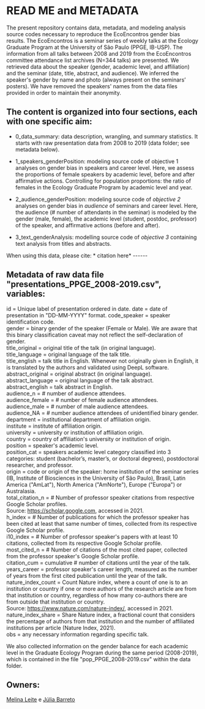 # READ ME and METADATA

The present repository contains data, metadata, and modeling analysis source codes necessary to reproduce the EcoEncontros gender bias results. The EcoEncontros is a seminar series of weekly talks at the Ecology Graduate Program at the University of São Paulo (PPGE, IB-USP). The information from all talks between 2008 and 2019 from the EcoEncontros committee attendance list archives (N=344 talks) are presented. We retrieved data about the speaker (gender, academic level, and affiliation) and the seminar (date, title, abstract, and audience). We inferred the speaker's gender by name and photo (always present on the seminars’ posters). We have removed the speakers' names from the data files provided in order to maintain their anonymity.

## The content is organized into four sections, each with one specific aim:

-   0_data_summary: data description, wrangling, and summary statistics. It starts with raw presentation data from 2008 to 2019 (data folder; see metadata below).

-   1_speakers_genderPosition: modeling source code of objective 1 analyses on gender bias in speakers and career level.
    Here, we assess the proportions of female speakers by academic level, before and after affirmative actions.
    Controlling for population proportions: the ratio of females in the Ecology Graduate Program by academic level and year.

-   2_audience_genderPosition: modeling source code of *objective 2* analyses on gender bias in *audience* of seminars and career level.
    Here, the audience (\# number of attendants in the seminar) is modeled by the gender (male, female), the academic level (student, postdoc, professor) of the speaker, and affirmative actions (before and after).

-   3_text_genderAnalysis: modelling source code of *objective 3* containing text analysis from titles and abstracts.

When using this data, please cite: \* citation here\* ------

## Metadata of raw data file "presentations_PPGE_2008-2019.csv", variables:

id = Unique label of presentation ordered in date.
date = date of presentation in "DD-MM-YYYY" format.
code_speaker = speaker identification code.  
gender = binary gender of the speaker (Female or Male). We are aware that this binary classification caveat may not reflect the self-declaration of gender.  
title_original = original title of the talk (in original language).  
title_language = original language of the talk title.  
title_english = talk title in English. Whenever not originally given in English, it is translated by the authors and validated using DeepL software.  
abstract_original = original abstract (in original language).  
abstract_language = original language of the talk abstract.  
abstract_english = talk abstract in English.  
audience_n = \# number of audience attendees.  
audience_female = \# number of female audience attendees.  
audience_male = \# number of male audience attendees.  
audience_NA = \# number audience attendees of unidentified binary gender.  
department = institutional department of affiliation origin.  
institute = institute of affiliation origin.  
university = university or institution of affiliation origin.  
country = country of affiliation's university or institution of origin.  
position = speaker's academic level.  
position_cat = speakers academic level category classified into 3 categories: student (bachelor’s, master’s, or doctoral degrees), postdoctoral researcher, and professor.  
origin = code or origin of the speaker: home institution of the seminar series (IB, Institute of Biosciences in the University of São Paulo), Brasil, Latin America ("AmLat"), North America ("AmNorte"), Europe ("Europa") or Australasia.  
total_citation_n = \# Number of professor speaker citations from respective Google Scholar profiles.  
Source: <https://scholar.google.com>, accessed in 2021.  
h_index = \# Number of publications for which the professor speaker has been cited at least that same number of times, collected from its respective Google Scholar profile.  
i10_index = \# Number of professor speaker's papers with at least 10 citations, collected from its respective Google Scholar profile.  
most_cited_n = \# Number of citations of the most cited paper, collected from the professor speaker's Google Scholar profile.  
citation_cum = cumulative \# number of citations until the year of the talk.  
years_career = professor speaker's career length, measured as the number of years from the first cited publication until the year of the talk.  
nature_index_count = Count Nature index, where a count of one is to an institution or country if one or more authors of the research article are from that institution or country, regardless of how many co-authors there are from outside that institution or country.  
Source: <https://www.nature.com/nature-index/>, accessed in 2021.  
nature_index_share = Share Nature index, a fractional count that considers the percentage of authors from that institution and the number of affiliated institutions per article (Nature Index, 2021).  
obs = any necessary information regarding specific talk.  

We also collected information on the gender balance for each academic level in the Graduate Ecology Program during the same period (2008-2019), which is contained in the file "pop_PPGE_2008-2019.csv" within the data folder.

## Owners:

[Melina Leite](https://melinaleite.weebly.com/) e [Júlia Barreto](barretoj@usp.br)
